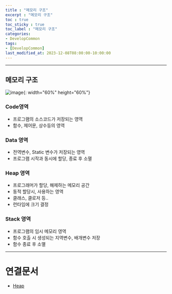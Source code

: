 ```yaml
---
title : "메모리 구조"
excerpt : "메모리 구조"
toc : true
toc_sticky : true
toc_label : "메모리 구조"
categories:
- DevelopCommon
tags:
- [DevelopCommon]
last_modified_at: 2023-12-08T08:00:00-10:00:00
---
```

  
---
  
## 메모리 구조
  
![image](../../assets/images/MemoryStructure.png){: width="60%" height="60%"} 
  
### Code영역
- 프로그램의 소스코드가 저장되는 영역
- 함수, 제어문, 상수등의 영역
  
### Data 영역
- 전역변수, Static 변수가 저장되는 영역
- 프로그램 시작과 동시에 할당, 종료 후 소멸
  
### Heap 영역
- 프로그래머가 할당, 해제하는 메모리 공간
- 동적 할당시, 사용하는 영역
- 클래스, 클로저 등..
- 런타임에 크기 결정
  
### Stack 영역
- 프로그램의 임시 메모리 영역
- 함수 호출 시 생성되는 지역변수, 배개변수 저장
- 함수 종료 후 소멸

---
  
# 연결문서
- [Heap](../../자료구조/자료구조-Heap)